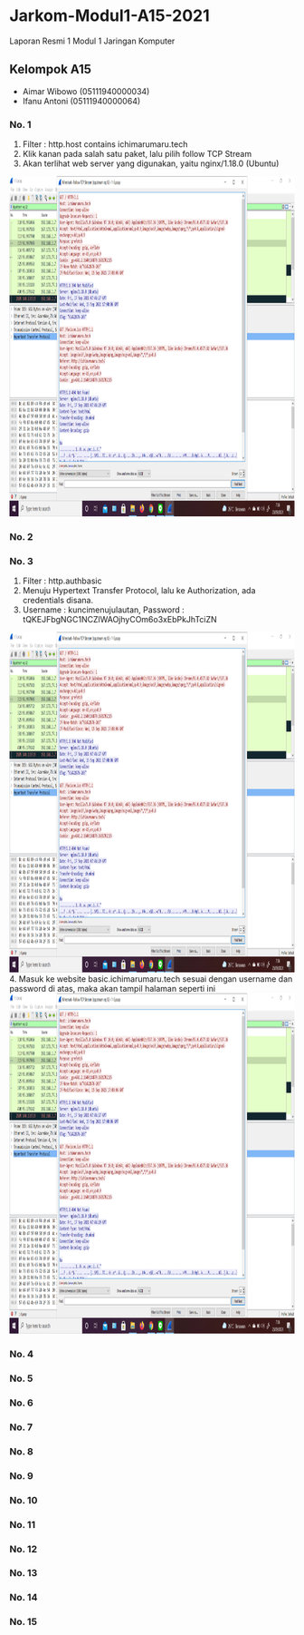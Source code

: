 # Jarkom-Modul1-A15-2021
Laporan Resmi 1 Modul 1 Jaringan Komputer

## Kelompok A15
- Aimar Wibowo (05111940000034)
- Ifanu Antoni (05111940000064)

### No. 1
1. Filter : http.host contains ichimarumaru.tech
2. Klik kanan pada salah satu paket, lalu pilih follow TCP Stream
3. Akan terlihat web server yang digunakan, yaitu nginx/1.18.0 (Ubuntu)
<img src="images/1.png" width="900" height="600">

### No. 2
### No. 3
1. Filter : http.authbasic
2. Menuju Hypertext Transfer Protocol, lalu ke Authorization, ada credentials disana.
3. Username : kuncimenujulautan, Password : tQKEJFbgNGC1NCZlWAOjhyCOm6o3xEbPkJhTciZN
<img src="images/1.png" width="900" height="600">
4. Masuk ke website basic.ichimarumaru.tech sesuai dengan username dan password di atas, maka akan tampil halaman seperti ini
<img src="images/1.png" width="900" height="600">

### No. 4
### No. 5
### No. 6
### No. 7
### No. 8
### No. 9
### No. 10
### No. 11
### No. 12
### No. 13
### No. 14
### No. 15
